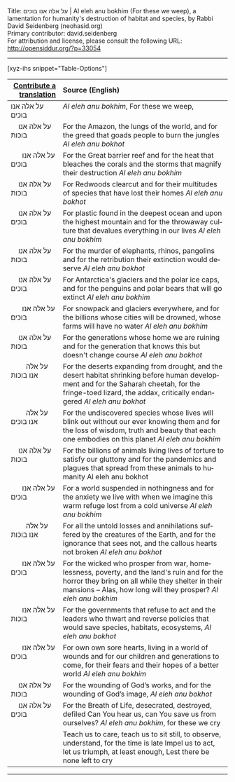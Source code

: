<html>
<head></head>
<body>
Title: על אלה אנו בוכים | Al eleh anu bokhim (For these we weep), a lamentation for humanity's destruction of habitat and species, by Rabbi David Seidenberg (neohasid.org)<br />
Primary contributor: david.seidenberg<br />
For attribution and license, please consult the following URL: <a href="http://opensiddur.org/?p=33054">http://opensiddur.org/?p=33054</a>
<p />
<hr />

[xyz-ihs snippet="Table-Options"]<table style="margin-left: auto; margin-right: auto;" class="draggable">
<thead><tr><th id="x" style="text-align: right;"><a href="/translate/" target="_blank" rel="noopener">Contribute a translation</a></th><th style="text-align: left;">Source (English)</th></tr></thead>
<tbody>
<tr><td style="vertical-align:top;">
<div class="liturgy" lang="he">
על אלה אנו בוכים
</span></div></td>
 
<td style="vertical-align:top;">
<div class="english" lang="en">
<em>Al eleh anu bokhim</em>, For these we weep,
</div></td></tr>


<tr><td style="vertical-align:top;">
<div class="liturgy" lang="he">
&nbsp;
&nbsp;
על אלה אנו בוכות
</span></div></td>
 
<td style="vertical-align:top;">
<div class="english" lang="en">
For the Amazon, the lungs of the world,
and for the greed that goads people to burn the jungles
<em>Al eleh anu bokhot</em>
</div></td></tr>


<tr><td style="vertical-align:top;">
<div class="liturgy" lang="he">
&nbsp;
&nbsp;
&nbsp;
על אלה אנו בוכים
</span></div></td>
 
<td style="vertical-align:top;">
<div class="english" lang="en">
For the Great barrier reef
and for the heat that bleaches the corals 
and the storms that magnify their destruction
<em>Al eleh anu bokhim</em>
</div></td></tr>


<tr><td style="vertical-align:top;">
<div class="liturgy" lang="he">
&nbsp;
&nbsp;
על אלה אנו בוכות
</span></div></td>
 
<td style="vertical-align:top;">
<div class="english" lang="en">
For Redwoods clearcut
and for their multitudes of species that have lost their homes
<em>Al eleh anu bokhot</em>
</div></td></tr>


<tr><td style="vertical-align:top;">
<div class="liturgy" lang="he">
&nbsp;
&nbsp;
על אלה אנו בוכים
</span></div></td>
 
<td style="vertical-align:top;">
<div class="english" lang="en">
For plastic found in the deepest ocean and upon the highest mountain
and for the throwaway culture that devalues everything in our lives
<em>Al eleh anu bokhim</em>
</div></td></tr>


<tr><td style="vertical-align:top;">
<div class="liturgy" lang="he">
&nbsp;
&nbsp;
על אלה אנו בוכות
</span></div></td>
 
<td style="vertical-align:top;">
<div class="english" lang="en">
For the murder of elephants, rhinos, pangolins
and for the retribution their extinction would deserve
<em>Al eleh anu bokhot</em>
</div></td></tr>


<tr><td style="vertical-align:top;">
<div class="liturgy" lang="he">
&nbsp;
&nbsp;
על אלה אנו בוכים
</span></div></td>
 
<td style="vertical-align:top;">
<div class="english" lang="en">
For Antarctica's glaciers and the polar ice caps,
and for the penguins and polar bears that will go extinct
<em>Al eleh anu bokhim</em>
</div></td></tr>


<tr><td style="vertical-align:top;">
<div class="liturgy" lang="he">
&nbsp;
&nbsp;
&nbsp;
על אלה אנו בוכים
</span></div></td>
 
<td style="vertical-align:top;">
<div class="english" lang="en">
For snowpack and glaciers everywhere,
and for the billions whose cities will be drowned, 
whose farms will have no water
<em>Al eleh anu bokhim</em>
</div></td></tr>


<tr><td style="vertical-align:top;">
<div class="liturgy" lang="he">
&nbsp;
&nbsp;
על אלה אנו בוכות
</span></div></td>
 
<td style="vertical-align:top;">
<div class="english" lang="en">
For the generations whose home we are ruining
and for the generation that knows this but doesn't change course
<em>Al eleh anu bokhot</em>
</div></td></tr>


<tr><td style="vertical-align:top;">
<div class="liturgy" lang="he">
&nbsp;
&nbsp;
&nbsp;
&nbsp;
על אלה אנו בוכות
</span></div></td>
 
<td style="vertical-align:top;">
<div class="english" lang="en">
For the deserts expanding from drought, 
and the desert habitat shrinking before human development
and for the Saharah cheetah, for the fringe-toed lizard, the addax,
critically endangered
<em>Al eleh anu bokhot</em>
</div></td></tr>


<tr><td style="vertical-align:top;">
<div class="liturgy" lang="he">
&nbsp;
&nbsp;
&nbsp;
&nbsp;
על אלה אנו בוכים
</span></div></td>
 
<td style="vertical-align:top;">
<div class="english" lang="en">
For the undiscovered species 
whose lives will blink out without our ever knowing them
and for the loss of wisdom, truth and beauty 
that each one embodies on this planet
<em>Al eleh anu bokhim</em>
</div></td></tr>


<tr><td style="vertical-align:top;">
<div class="liturgy" lang="he">
&nbsp;
&nbsp;
על אלה אנו בוכות
</span></div></td>
 
<td style="vertical-align:top;">
<div class="english" lang="en">
For the billions of animals living lives of torture to satisfy our gluttony
and for the pandemics and plagues that spread from these animals to humanity
Al eleh anu bokhot
</div></td></tr>


<tr><td style="vertical-align:top;">
<div class="liturgy" lang="he">
&nbsp;
&nbsp;
&nbsp;
על אלה אנו בוכים
</span></div></td>
 
<td style="vertical-align:top;">
<div class="english" lang="en">
For a world suspended in nothingness
and for the anxiety we live with when we imagine this warm refuge lost
from a cold universe
<em>Al eleh anu bokhim</em>
</div></td></tr>


<tr><td style="vertical-align:top;">
<div class="liturgy" lang="he">
&nbsp;
&nbsp;
&nbsp;
&nbsp;
על אלה אנו בוכות
</span></div></td>
 
<td style="vertical-align:top;">
<div class="english" lang="en">
For all the untold losses and annihilations 
suffered by the creatures of the Earth,
and for the ignorance that sees not, 
and the callous hearts not broken
<em>Al eleh anu bokhot</em>
</div></td></tr>


<tr><td style="vertical-align:top;">
<div class="liturgy" lang="he">
&nbsp;
&nbsp;
&nbsp;
על אלה אנו בוכים
</span></div></td>
 
<td style="vertical-align:top;">
<div class="english" lang="en">
For the wicked who prosper from war, homelessness, poverty, and the land's ruin
and for the horror they bring on all while they shelter in their mansions
– Alas, how long will they prosper?
<em>Al eleh anu bokhim</em>
</div></td></tr>


<tr><td style="vertical-align:top;">
<div class="liturgy" lang="he">
&nbsp;
&nbsp;
&nbsp;
על אלה אנו בוכות
</span></div></td>
 
<td style="vertical-align:top;">
<div class="english" lang="en">
For the governments that refuse to act
and the leaders who thwart and reverse policies 
that would save species, habitats, ecosystems,
<em>Al eleh anu bokhot</em>
</div></td></tr>


<tr><td style="vertical-align:top;">
<div class="liturgy" lang="he">
&nbsp;
&nbsp;
&nbsp;
על אלה אנו בוכים
</span></div></td>
 
<td style="vertical-align:top;">
<div class="english" lang="en">
For own own sore hearts, living in a world of wounds
and for our children and generations to come, 
for their fears and their hopes of a better world
<em>Al eleh anu bokhim</em>
</div></td></tr>


<tr><td style="vertical-align:top;">
<div class="liturgy" lang="he">
&nbsp;
&nbsp;
על אלה אנו בוכות
</span></div></td>
 
<td style="vertical-align:top;">
<div class="english" lang="en">
For the wounding of God’s works,
and for the wounding of God’s image,
<em>Al eleh anu bokhot</em>
</div></td></tr>


<tr><td style="vertical-align:top;">
<div class="liturgy" lang="he">
&nbsp;
&nbsp;
על אלה אנו בוכים
</span></div></td>
 
<td style="vertical-align:top;">
<div class="english" lang="en">
For the Breath of Life, desecrated, destroyed, defiled
Can You hear us, can You save us from ourselves?
<em>Al eleh anu bokhim</em>, for these we cry
</div></td></tr>


<tr><td style="vertical-align:top;">
<div class="liturgy" lang="he">

</span></div></td>
 
<td style="vertical-align:top;">
<div class="english" lang="en">
Teach us to care, 
teach us to sit still, to observe, understand, 
for the time is late
Impel us to act, let us triumph, at least enough,
Lest there be none left to cry
</div></td></tr>
</tbody></table>

<hr />

&nbsp;
</body>
</html>